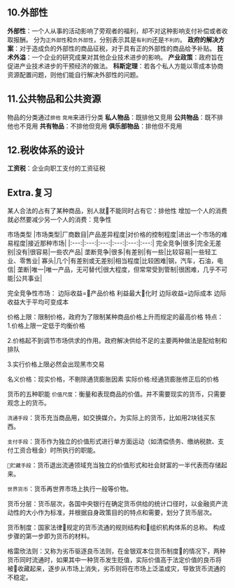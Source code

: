## 10.外部性
**外部性**：一个人从事的活动影响了旁观者的福利，却不对这种影响支付补偿或者收取报酬。
分为`正外部性`和`负外部性`，分别表示其是`有利的`还是`不利的`。
**政府的解决方案**：对于造成负的外部性的商品征税，对于具有正的外部性的商品给予补贴。
**技术外溢**：一个企业的研究成果对其他企业技术进步的影响。
**产业政策**：政府旨在促进产业技术进步的干预经济的做法。
**科斯定理**：若各个私人方能以零成本协商资源配置问题，则他们能自行解决外部性的问题。

## 11.公共物品和公共资源
物品的分类通过`排他` `竞用`来进行分类
**私人物品**：既排他又竞用
**公共物品**：既不排他也不竞用
**共有物品**：不排他但竞用
**俱乐部物品**：排他但不竞用

## 12.税收体系的设计
**工资税**：企业向职工支付的工资征税



## Extra.复习
某人合法的占有了某种商品，别人就不能同时占有它：排他性
增加一个人的消费就必然要减少另一个人的消费：竞争性


市场类型
|市场类型|厂商数目|产品差异程度|对价格的控制程度|进出一个市场的难易程度|接近那种市场|
|:---:|:---:|:---:|:---:|:---:|:---:|
完全竞争|很多|完全无差别|没有|很容易|一些农产品|
垄断竞争|很多|有差别|有一些|比较容易|一些轻工业、零售业|
寡头|几个|有差别或无差别|相当程度|比较困难|钢，汽车，石油，电信|
垄断|唯一|唯一产品，无可替代|很大程度，但常常受到管制|很困难，几乎不可能|公共事业|

完全竞争性市场：
边际收益=产品价格
利益最大化时 边际收益=边际成本
边际收益大于平均可变成本

价格上限：限制价格，政府为了限制某种商品价格上升而规定的最高价格
特点：
1.价格上限一定低于均衡价格

2.价格起不到调节市场供求的作用。政府解决供给不足的主要两种做法是配给制和排队

3.实行价格上限必然会出现黑市交易

名义价格：现实价格，不剔除通货膨胀因素
实际价格:经通货膨胀修正后的价格

货币的五种职能
`价值尺度`：衡量和表现商品的价值。并不需要现实的货币，只需要观念上的货币。

`流通手段`：货币充当商品用，如交换媒介。为实际上的货币，比如用2块钱买东西。

`支付手段`：货币作为独立的价值形式进行单方面运动（如清偿债务、缴纳税款、支付工资合租金）时所执行的职能。

`贮藏手段`：货币退出流通领域充当独立的价值形式和社会财富的一半代表而存储起来。

`世界货币`：货币再世界市场上执行一般等价物。

货币分层：货币层次，各国中央银行在确定货币供给的统计口径时，以金融资产流动性的大小作为标准，并根据自身政策目的的特点和需要，划分了货币层次。

货币制度：国家法律规定的货币流通的规则结构和组织机构体系的总称。
构成步骤的第一步即为货币的材料。

格雷欣法则：又称为劣币驱逐良币法则，在金银双本位货币制度的情况下，两种货币同时流通时，如果其中一种货币发生贬值，实际价值高于法定价值的良币将被收藏起来，逐步从市场上消失，劣币则将在市场上泛滥成灾，导致货币流通的不稳定。





